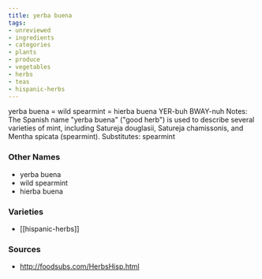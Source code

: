 ```yaml
---
title: yerba buena
tags:
- unreviewed
- ingredients
- categories
- plants
- produce
- vegetables
- herbs
- teas
- hispanic-herbs
---
```

yerba buena = wild spearmint = hierba buena YER-buh BWAY-nuh Notes: The Spanish name "yerba buena" ("good herb") is used to describe several varieties of mint, including Satureja douglasii, Satureja chamissonis, and Mentha spicata (spearmint). Substitutes: spearmint

### Other Names

* yerba buena
* wild spearmint
* hierba buena

### Varieties

* [[hispanic-herbs]]

### Sources
* http://foodsubs.com/HerbsHisp.html
